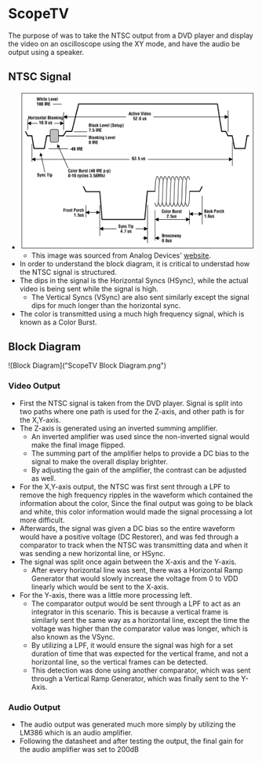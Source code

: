 # ScopeTV
The purpose of was to take the NTSC output from a DVD player and display the video on an oscilloscope using the XY mode, and have the audio be output using a speaker. 

## NTSC Signal
- ![NTSC Signal](NTSC_Signal.png)
    - This image was sourced from Analog Devices' [website](https://www.analog.com/en/resources/technical-articles/basics-of-analog-video.html).
- In order to understand the block diagram, it is critical to understad how the NTSC signal is structured. 
- The dips in the signal is the Horizontal Syncs (HSync), while the actual video is being sent while the signal is high.
    - The Vertical Syncs (VSync) are also sent similarly except the signal dips for much longer than the horizontal sync.
- The color is transmitted using a much high frequency signal, which is known as a Color Burst.

## Block Diagram
![Block Diagram]("ScopeTV Block Diagram.png")

### Video Output
- First the NTSC signal is taken from the DVD player. Signal is split into two paths where one path is used for the Z-axis, and other path is for the X,Y-axis.
- The Z-axis is generated using an inverted summing amplifier. 
    - An inverted amplifier was used since the non-inverted signal would make the final image flipped. 
    - The summing part of the amplifier helps to provide a DC bias to the signal to make the overall display brighter.
    - By adjusting the gain of the amplifier, the contrast can be adjusted as well.
- For the X,Y-axis output, the NTSC was first sent through a LPF to remove the high frequency ripples in the waveform which contained the information about the color, Since the final output was going to be black and white, this color information would made the signal processing a lot more difficult.
- Afterwards, the signal was given a DC bias so the entire waveform would have a positive voltage (DC Restorer), and was fed through a comparator to track when the NTSC was transmitting data and when it was sending a new horizontal line, or HSync.
- The signal was split once again between the X-axis and the Y-axis.
    - After every horizontal line was sent, there was a Horizontal Ramp Generator that would slowly increase the voltage from 0 to VDD linearly which would be sent to the X-axis.
- For the Y-axis, there was a little more processing left.
    - The comparator output would be sent through a LPF to act as an integrator in this scenario. This is because a vertical frame is similarly sent the same way as a horizontal line, except the time the voltage was higher than the comparator value was longer, which is also known as the VSync. 
    - By utilizing a LPF, it would ensure the signal was high for a set duration of time that was expected for the vertical frame, and not a horizontal line, so the vertical frames can be detected.
    - This detection was done using another comparator, which was sent through a Vertical Ramp Generator, which was finally sent to the Y-Axis.

### Audio Output
- The audio output was generated much more simply by utilizing the LM386 which is an audio amplifier.
- Following the datasheet and after testing the output, the final gain for the audio amplifier was set to 200dB